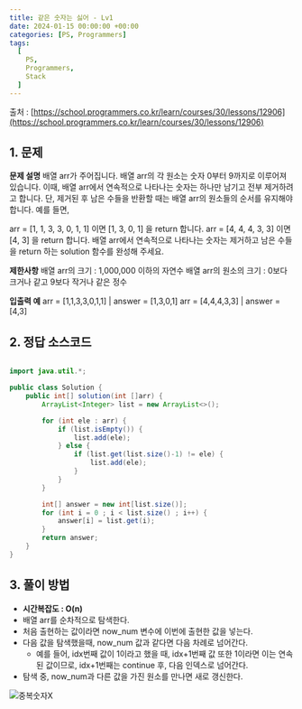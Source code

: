 ```yaml
---
title: 같은 숫자는 싫어 - Lv1
date: 2024-01-15 00:00:00 +00:00
categories: [PS, Programmers]
tags:
  [
    PS,
    Programmers,
    Stack
  ]
---
```


출처 : [https://school.programmers.co.kr/learn/courses/30/lessons/12906](https://school.programmers.co.kr/learn/courses/30/lessons/12906)

## 1. 문제
**문제 설명**
배열 arr가 주어집니다. 배열 arr의 각 원소는 숫자 0부터 9까지로 이루어져 있습니다. 이때, 배열 arr에서 연속적으로 나타나는 숫자는 하나만 남기고 전부 제거하려고 합니다. 단, 제거된 후 남은 수들을 반환할 때는 배열 arr의 원소들의 순서를 유지해야 합니다. 예를 들면,

arr = [1, 1, 3, 3, 0, 1, 1] 이면 [1, 3, 0, 1] 을 return 합니다.
arr = [4, 4, 4, 3, 3] 이면 [4, 3] 을 return 합니다.
배열 arr에서 연속적으로 나타나는 숫자는 제거하고 남은 수들을 return 하는 solution 함수를 완성해 주세요.

**제한사항**
배열 arr의 크기 : 1,000,000 이하의 자연수
배열 arr의 원소의 크기 : 0보다 크거나 같고 9보다 작거나 같은 정수

**입출력 예**
arr = [1,1,3,3,0,1,1]	| answer = [1,3,0,1]
arr	= [4,4,4,3,3] | answer = [4,3]

## 2. 정답 소스코드

```java

import java.util.*;

public class Solution {
    public int[] solution(int []arr) {
        ArrayList<Integer> list = new ArrayList<>();

        for (int ele : arr) {
            if (list.isEmpty()) {
                list.add(ele);
            } else {
                if (list.get(list.size()-1) != ele) {
                    list.add(ele);
                }
            }
        }

        int[] answer = new int[list.size()];
        for (int i = 0 ; i < list.size() ; i++) {
            answer[i] = list.get(i);
        }
        return answer;
    }
}
```

## 3. 풀이 방법
- **시간복잡도 : O(n)**
- 배열 arr를 순차적으로 탐색한다.
- 처음 출현하는 값이라면 now_num 변수에 이번에 출현한 값을 넣는다.
- 다음 값을 탐색했을때, now_num 값과 같다면 다음 차례로 넘어간다.
  - 예를 들어, idx번째 값이 1이라고 했을 때, idx+1번째 값 또한 1이라면 이는 연속된 값이므로, idx+1번째는 continue 후, 다음 인덱스로 넘어간다.
- 탐색 중, now_num과 다른 값을 가진 원소를 만나면 새로 갱신한다.

![중복숫자X](https://github.com/KimHyungkeun/KimHyungkeun.github.io/assets/12759500/981472b0-784a-4264-86f4-fa80f75e75a4)
